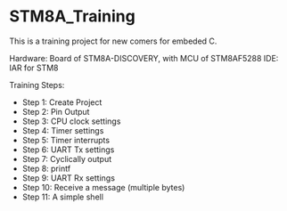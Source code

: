 # STM8A_Training
This is a training project for new comers for embeded C.

Hardware: Board of STM8A-DISCOVERY, with MCU of STM8AF5288
IDE: IAR for STM8

Training Steps:
- Step 1: Create Project
- Step 2: Pin Output
- Step 3: CPU clock settings
- Step 4: Timer settings
- Step 5: Timer interrupts
- Step 6: UART Tx settings
- Step 7: Cyclically output
- Step 8: printf
- Step 9: UART Rx settings
- Step 10: Receive a message (multiple bytes)
- Step 11: A simple shell
